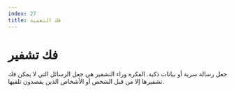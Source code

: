 ```yaml
---
index: 27
title: فك التعمية
---
```

# فك تشفير

جعل رسالة سرية أو بيانات ذكية. الفكرة وراء التشفير هي جعل الرسائل التي لا يمكن فك تشفيرها إلا من قبل الشخص أو الأشخاص الذين يقصدون تلقيها.